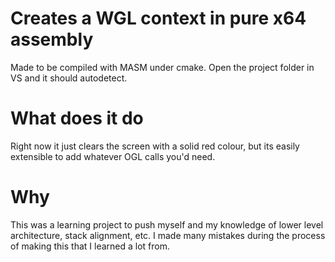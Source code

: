 # Creates a WGL context in pure x64 assembly

Made to be compiled with MASM under cmake. Open the project folder in VS and it should autodetect. 

# What does it do

Right now it just clears the screen with a solid red colour, but its easily extensible to add whatever OGL calls you'd need.

# Why

This was a learning project to push myself and my knowledge of lower level architecture, stack alignment, etc. I made many mistakes during the process of making this that I learned a lot from.
